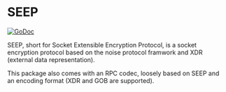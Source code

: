 # SEEP
[![GoDoc](https://godoc.org/github.com/mad-day/seep?status.svg)](https://godoc.org/github.com/mad-day/seep)

SEEP, short for Socket Extensible Encryption Protocol, is a socket encryption protocol based on the noise protocol framwork and XDR (external data representation).

This package also comes with an RPC codec, loosely based on SEEP and an encoding format (XDR and GOB are supported).


